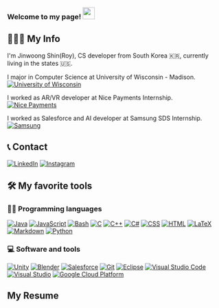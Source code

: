 <h3 align="left">
  Welcome to my page!
  <img src="https://media.giphy.com/media/hvRJCLFzcasrR4ia7z/giphy.gif" width="28">
</h3>

## 🧑🏻‍💻 My Info
<p> I'm Jinwoong Shin(Roy), CS developer from South Korea 🇰🇷, currently living in the states 🇺🇸. </p>
<p> I major in Computer Science at University of Wisconsin - Madison. 
  <a href="https://www.wisc.edu/"><img alt="University of Wisconsin" src="https://img.shields.io/badge/University%20of%20Wisconsin-CC0000.svg?&logoColor=white"></a>
</p>
<p> I worked as AR/VR developer at Nice Payments Internship.
  <a href="https://www.nicepayments.co.kr/eng/main/main.html"><img alt="Nice Payments" src="https://img.shields.io/badge/Nice%20Payments-4CAF50.svg?logo=credit-card&logoColor=white"></a>
</p> 
<p> I worked as Salesforce and AI developer at Samsung SDS Internship. 
  <a href="https://www.samsungsds.com/us/index.html"><img alt="Samsung" src="https://img.shields.io/badge/Samsung-1428A0.svg?logo=samsung&logoColor=white"></a>
</p> 

## 📞 Contact 
<a href="https://www.linkedin.com/in/jinwoong-shin-37617a253/?locale=en_US"><img alt="LinkedIn" src="https://img.shields.io/badge/LinkedIn-0077B5.svg?logo=linkedin&logoColor=white"></a>
<a href="https://www.instagram.com/w.0_0.n9/"><img alt="Instagram" src="https://img.shields.io/badge/Instagram-E4405F.svg?logo=instagram&logoColor=white"></a>

## 🛠️ My favorite tools

### 👨‍💻 Programming languages
<p>
  <a href="#"><img alt="Java" src="https://img.shields.io/badge/Java-007396.svg?logo=java&logoColor=white"></a>
  <a href="https://github.com/search?q=user%3ADenverCoder1+language%3Ajavascript"><img alt="JavaScript" src="https://img.shields.io/badge/JavaScript-F7DF1E.svg?logo=javascript&logoColor=black"></a>
  <a href="https://github.com/search?q=user%3ADenverCoder1+language%3Abash"><img alt="Bash" src="https://img.shields.io/badge/Bash-121011.svg?logo=gnu-bash&logoColor=white"></a>
  <a href="https://github.com/search?q=user%3ADenverCoder1+language%3Ac"><img alt="C" src="https://custom-icon-badges.herokuapp.com/badge/C-03599C.svg?logo=c-in-hexagon&logoColor=white"></a>
  <a href="https://github.com/search?q=user%3ADenverCoder1+language%3Acpp"><img alt="C++" src="https://custom-icon-badges.herokuapp.com/badge/C++-9C033A.svg?logo=cpp2&logoColor=white"></a>
  <a href="https://github.com/search?q=user%3ADenverCoder1+language%3Acsharp"><img alt="C#" src="https://custom-icon-badges.herokuapp.com/badge/C%23-68217A.svg?logo=cs2&logoColor=white"></a>
  <a href="https://github.com/search?q=user%3ADenverCoder1+language%3Acss"><img alt="CSS" src="https://img.shields.io/badge/CSS-1572B6.svg?logo=css3&logoColor=white"></a>
  <a href="https://github.com/search?q=user%3ADenverCoder1+language%3Ahtml"><img alt="HTML" src="https://img.shields.io/badge/HTML-E34F26.svg?logo=html5&logoColor=white"></a>
  <a href="https://github.com/search?q=user%3ADenverCoder1+language%3Atex"><img alt="LaTeX" src="https://img.shields.io/badge/LaTeX-008080.svg?logo=LaTeX&logoColor=white"></a>
  <a href="https://github.com/search?q=user%3ADenverCoder1+language%3Amarkdown"><img alt="Markdown" src="https://img.shields.io/badge/Markdown-000000.svg?logo=markdown&logoColor=white"></a>
  <a href="https://github.com/search?q=user%3ADenverCoder1+language%3Apython"><img alt="Python" src="https://img.shields.io/badge/Python-14354C.svg?logo=python&logoColor=white"></a>
</p>

### 💻 Software and tools

<p>
  <a href="#"><img alt="Unity" src="https://img.shields.io/badge/Unity-000000.svg?logo=unity&logoColor=white"></a>
  <a href="#"><img alt="Blender" src="https://img.shields.io/badge/Blender-F5792A.svg?logo=blender&logoColor=white"></a>
  <a href="#"><img alt="Salesforce" src="https://img.shields.io/badge/Salesforce-00A1E0.svg?logo=salesforce&logoColor=white"></a>
  <a href="#"><img alt="Git" src="https://img.shields.io/badge/Git-F05033.svg?logo=git&logoColor=white"></a>
  <a href="#"><img alt="Eclipse" src="https://img.shields.io/badge/Eclipse-2C2255.svg?logo=eclipse&logoColor=white"></a>
  <a href="#"><img alt="Visual Studio Code" src="https://img.shields.io/badge/Visual%20Studio%20Code-0078d7.svg?logo=visual-studio-code&logoColor=white"></a>
  <a href="#"><img alt="Visual Studio" src="https://img.shields.io/badge/Visual%20Studio-5C2D91.svg?logo=visual-studio&logoColor=white"></a>
  <a href="#"><img alt="Google Cloud Platform" src="https://img.shields.io/badge/Google%20Cloud%20Platform-4285F4.svg?logo=google-cloud&logoColor=white"></a>



</p>

## My Resume


<!--
**w0-0n9/w0-0n9** is a ✨ _special_ ✨ repository because its `README.md` (this file) appears on your GitHub profile.

Here are some ideas to get you started:

- 🔭 I’m currently working on ...
- 🌱 I’m currently learning ...
- 👯 I’m looking to collaborate on ...
- 🤔 I’m looking for help with ...
- 💬 Ask me about ...
- 📫 How to reach me: ...
- 😄 Pronouns: ...
- ⚡ Fun fact: ...
-->
